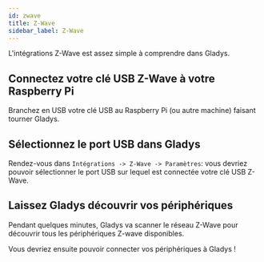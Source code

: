 ```yaml
---
id: zwave
title: Z-Wave
sidebar_label: Z-Wave
---
```


L'intégrations Z-Wave est assez simple à comprendre dans Gladys.

## Connectez votre clé USB Z-Wave à votre Raspberry Pi

Branchez en USB votre clé USB au Raspberry Pi (ou autre machine) faisant tourner Gladys.

## Sélectionnez le port USB dans Gladys

Rendez-vous dans `Intégrations -> Z-Wave -> Paramètres`: vous devriez pouvoir sélectionner le port USB sur lequel est connectée votre clé USB Z-Wave.

## Laissez Gladys découvrir vos périphériques

Pendant quelques minutes, Gladys va scanner le réseau Z-Wave pour découvrir tous les périphériques Z-wave disponibles.

Vous devriez ensuite pouvoir connecter vos périphériques à Gladys !
